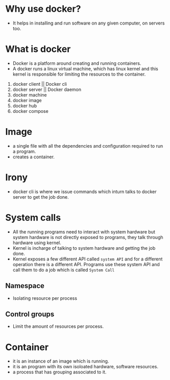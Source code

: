 # Why use docker?

- It helps in installing and run software on any given computer, on servers too.

# What is docker

- Docker is a platform around creating and running containers.
- A docker runs a linux virtual machine, which has linux kernel and this kernel is responsible for limiting the resources to the container.

1. docker client || Docker cli
2. docker server || Docker daemon
3. docker machine
4. docker image
5. docker hub
6. docker compose

# Image

- a single file with all the dependencies and configuration required to run a program.
- creates a container.

# Irony

- docker cli is where we issue commands which inturn talks to docker server to get the job done.

# System calls

- All the running programs need to interact with system hardware but system hardware is not directly exposed to programs, they talk through hardware using kernel.
- Kernel is incharge of talking to system hardware and getting the job done.
- Kernel exposes a few different API called `system API` and for a different operation there is a different API. Programs use these system API and call them to do a job which is called `System Call`

## Namespace

- Isolating resource per process

## Control groups

- Limit the amount of resources per process.

# Container

- it is an instance of an image which is running.
- it is an program with its own isoloated hardware, software resources.
- a process that has grouping associated to it.
